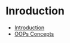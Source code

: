 # Inroduction

* [Introduction](https://github.com/rburade21/study/blob/master/intro.md)
* [OOPs Concepts](https://github.com/rburade21/study/blob/master/OOPS_concepts.md)
